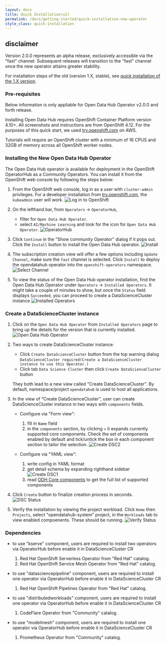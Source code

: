 ```yaml
---
layout: docs
title: Quick Installation(v2)
permalink: /docs/getting-started/quick-installation-new-operator
style_class: quick-installation
---
```

## disclaimer

Version 2.0.0 represents an alpha release, exclusively accessible via the "fast" channel.
Subsequent releases will transition to the "fast" channel once the new operator attains greater stability.

For installation steps of the old (version 1.X, stable),
see [quick installation of the 1.X version](../quick-installation).

### Pre-requisites

Below information is only appliable for Open Data Hub Operator v2.0.0 and forth release.

Installing Open Data Hub requires OpenShift Container Platform version 4.10+.
All screenshots and instructions are from OpenShift 4.12.
For the purposes of this quick start, we used [try.openshift.com](https://try.openshift.com/) on AWS.

Tutorials will require an OpenShift cluster with a minimum of 16 CPUS and 32GB of memory across all OpenShift worker nodes.

### Installing the New Open Data Hub Operator

The Open Data Hub operator is available for deployment in the OpenShift OperatorHub as a Community Operators. You can install it from the OpenShift web console by following the steps below:

1. From the OpenShift web console, log in as a user with `cluster-admin` privileges.  For a developer installation from [try.openshift.com](https://try.openshift.com/), the `kubeadmin` user will work.
   ![Log in to OpenShift](../assets/img/pages/docs/quick-installation/login.png)

2. On the lefthand bar, from `Operators` -> `OperatorHub`,
   - filter for `Open Data Hub Operator`.
   - select `AI/Machine Learning` and look for the icon for `Open Data Hub Operator`.
   ![OperatorHub](../assets/img/pages/docs/quick-installation-new-operator/operator-hub.png "OperatorHub")

3. Click `Continue` in the "Show community Operator" dialog if it pops out. Click the `Install` button to install the Open Data Hub operator.
   ![Install](../assets/img/pages/docs/quick-installation-new-operator/installation1.png "Install")

4. The subscription creation view will offer a few options including `Update Channel`, make sure the `fast` channel is selected. Click `Install` to deploy the opendatahub operator into the `openshift-operators` namespace.
   ![Select Channel](../assets/img/pages/docs/quick-installation-new-operator/channels.png "Select Channel")

5. To view the status of the Open Data Hub operator installation, find the Open Data Hub Operator under `Operators` -> `Installed Operators`. It might take a couple of minutes to show, but once the `Status` field displays `Succeeded`, you can proceed to create a DataScienceCluster instance
   ![Installed Operators](../assets/img/pages/docs/quick-installation-new-operator/operator-installed.png "Installed Operators")

### Create a DataScienceCluster instance

1. Click on the `Open Data Hub Operator` from `Installed Operators` page to bring up the details for the version that is currently installed.
   ![Open Data Hub Operator](../assets/img/pages/docs/quick-installation-new-operator/odh-operator.png "Open Data Hub Operator")

2. Two ways to create DataScienceCluster instance:
   - Click `Create DataScienceCluster` button from the top warning dialog `DataScienceCluster required(Create a DataScienceCluster instance to use this Operator.)`
   - Click tab `Data Science Cluster` then click `Create DataScienceCluster` button

   They both lead to a new view called "Create DataScienceCluster". By default, namespace/project `opendatahub` is used to host all applications.

3. In the view of "Create DataScienceCluster", user can create DataScienceCluster instance in two ways with `components` fields.
   - Configure via "Form view":
      1. fill in `Name` field
      2. in the `components` section, by clicking `>` it expands currently supported core components. Check the set of components enabled by default and tick/untick the box in each component section to tailor the selection.
      ![Create DSC2](../assets/img/pages/docs/quick-installation-new-operator/create-dsc-component1.png "Create DSC2")

   - Configure via "YAML view":
      1. write config in YAML format
      2. get detail schema by expanding righthand sidebar ![Create DSC1](../assets/img/pages/docs/quick-installation-new-operator/create-dsc-component2.png "Create DSC1")
      3. read [ODH Core components](../tiered-components) to get the full list of supported components

4. Click `Create` button to finalize creation process in seconds.
   ![DSC Status](../assets/img/pages/docs/quick-installation-new-operator/dsc-installed.png "DSC Status")

5. Verify the installation by viewing the project workload.
   Click `Home` then `Projects`, select "opendatahub-system" project, in the `Workloads` tab to view enabled compoenents. These should be running.
   ![Verify Status](../assets/img/pages/docs/quick-installation-new-operator/verify-install.png "Verify Status")

### Dependencies

- to use "kserve" component, users are required to install two operators via OperatorHub before enable it in DataScienceCluster CR
   1. Red Hat OpenShift Serverless Operator from "Red Hat" catalog.
   2. Red Hat OpenShift Service Mesh Operator from "Red Hat" catalog.

- to use "datasciencepipeline" component, users are required to install one operator via OperatorHub before enable it in DataScienceCluster CR
   1. Red Hat OpenShift Pipelines Operator from "Red Hat" catalog.

- to use "distributedworkloads" component, users are required to install one operator via OperatorHub before enable it in DataScienceCluster CR
   1. CodeFlare Operator from "Community" catalog.

- to use "modelmesh" component, users are required to install one operator via OperatorHub before enable it in DataScienceCluster CR
   1. Prometheus Operator from "Community" catalog.
